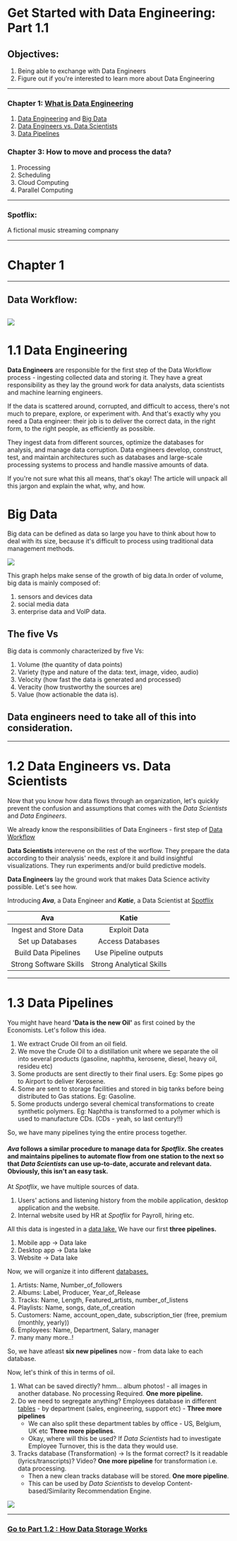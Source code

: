 # Get Started with Data Engineering: Part 1.1
## Objectives:
1. Being able to exchange with Data Engineers
2. Figure out if you're interested to learn more about Data Engineering
------------------------
### Chapter 1: [What is Data Engineering](#Chapter-1)
1. [Data Engineering](#11-Data-Engineering) and [Big Data](#Big-Data)
2. [Data Engineers vs. Data Scientists](#12-Data-Engineers-vs-Data-Scientists)
3. [Data Pipelines](#13-Data-Pipelines)

### Chapter 3: How to move and process the data?
1. Processing
2. Scheduling
3. Cloud Computing
4. Parallel Computing
----------------------
### Spotflix:

A fictional music streaming compnany

-----------------

# Chapter 1

----------------
## Data Workflow:
![](https://github.com/Harsha2409/data-engineering-part1-blog/blob/main/images/workflow.PNG)
--------------------
# 1.1 Data Engineering

**Data Engineers** are responsible for the first step of the Data Workflow process - ingesting collected data and storing it. They have a great responsibility as they lay the ground work for data analysts, data scientists and machine learning engineers.

If the data is scattered around, corrupted, and difficult to access, there's not much to prepare, explore, or experiment with. And that's exactly why you need a Data engineer: their job is to deliver the correct data, in the right form, to the right people, as efficiently as possible.

They ingest data from different sources, optimize the databases for analysis, and manage data corruption. Data engineers develop, construct, test, and maintain architectures such as databases and large-scale processing systems to process and handle massive amounts of data.

If you're not sure what this all means, that's okay! The article will unpack all this jargon and explain the what, why, and how.

# Big Data
Big data can be defined as data so large you have to think about how to deal with its size, because it's difficult to process using traditional data management methods.

![](https://github.com/Harsha2409/data-engineering-part1-blog/blob/main/images/big-data-graph.PNG)

This graph helps make sense of the growth of big data.In order of volume, big data is mainly composed of:
1. sensors and devices data
2. social media data
3. enterprise data and VoIP data.

## The five Vs
Big data is commonly characterized by five Vs:
1. Volume (the quantity of data points)
2. Variety (type and nature of the data: text, image, video, audio)
3. Velocity (how fast the data is generated and processed)
4. Veracity (how trustworthy the sources are)
5. Value (how actionable the data is).

## Data engineers need to take all of this into consideration.

----------------------

# 1.2 Data Engineers vs. Data Scientists

Now that you know how data flows through an organization, let's quickly prevent the confusion and assumptions that comes with the *Data Scientists* and *Data Engineers*.

We already know the responsibilities of Data Engineers - first step of [Data Workflow](#Data-Workflow)

**Data Scientists** interevene on the rest of the worflow. They prepare the data according to their analysis' needs, explore it and build insightful visualizations. They run experiments and/or build predictive models.

**Data Engineers** lay the ground work that makes Data Science activity possible. Let's see how.

Introducing ***Ava***, a Data Engineer  and ***Katie***, a Data Scientist at [Spotflix](#Spotflix)

|Ava|Katie|
|:---:|:---:|
|Ingest and Store Data|Exploit Data|
|Set up Databases|Access Databases|
|Build Data Pipelines|Use Pipeline outputs|
|Strong Software Skills|Strong Analytical Skills|

---------------------

# 1.3 Data Pipelines

You might have heard **'Data is the new Oil'** as first coined by the Economists. Let's follow this idea.

1. We extract Crude Oil from an oil field.
2. We move the Crude Oil to a distillation unit where we separate the oil into several products (gasoline, naphtha, kerosene, diesel, heavy oil, resideu etc)
3. Some products are sent directly to their final users. Eg: Some pipes go to Airport to deliver Kerosene.
4. Some are sent to storage facilities and stored in big tanks before being distributed to Gas stations. Eg: Gasoline.
5. Some products undergo several chemical transformations to create synthetic polymers. Eg: Naphtha is transformed to a polymer which is used to manufacture CDs. (CDs - yeah, so last century!!)

So, we have many pipelines tying the entire process together.

#### *Ava* follows a similar procedure to manage data for *Spotflix*. She creates and maintains **pipelines** to automate flow from one station to the next so that *Data Scientists* can use up-to-date, accurate and relevant data. Obviously, this isn't an easy task.

At *Spotflix*, we have multiple sources of data.
1. Users' actions and listening history from the mobile application, desktop application and the website.
2. Internal website used by HR at *Spotflix* for Payroll, hiring etc.

All this data is ingested in a [data lake.](#) We have our first **three pipelines.**
1. Mobile app -> Data lake
2. Desktop app -> Data lake
3. Website -> Data lake

Now, we will organize it into different [databases.](#)
1. Artists: Name, Number_of_followers
2. Albums: Label, Producer, Year_of_Release
3. Tracks: Name, Length, Featured_artists, number_of_listens
4. Playlists: Name, songs, date_of_creation
5. Customers: Name, account_open_date, subscription_tier (free, premium (monthly, yearly))
6. Employees: Name, Department, Salary, manager
7. many many more..!

So, we have atleast **six new pipelines** now - from data lake to each database.

Now, let's think of this in terms of oil.

1. What can be saved directly? hmm... album photos! - all images in another database. No processing Required. **One more pipeline.**
2. Do we need to segregate anything? Employees database in different [tables](#) - by department (sales, engineering, support etc) - **Three more pipelines**
    * We can also split these department tables by office - US, Belgium, UK etc **Three more pipelines**. 
    * Okay, where will this be used? If *Data Scientists* had to investigate Employee Turnover, this is the data they would use.
3. Tracks database (Transformation)  -> Is the format correct? Is it readable (lyrics/transcripts)? Video? **One more pipeline** for transformation i.e. data processing.
      * Then a new clean tracks database will be stored. **One more pipeline**.
      * This can be used by *Data Scientists* to develop Content-based/Similarity Recommendation Engine.

![](https://github.com/Harsha2409/data-engineering-part1-blog/blob/main/images/pipelines.PNG)

-------------------------------

### [Go to Part 1.2 : How Data Storage Works](../data-engineering-part1.2-blog/blob/main/README.md)
